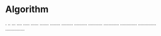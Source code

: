 # Algorithm

.
..
...
....
.....
......
.......
........
.........
..........
...........
............
.............
..............
...............
